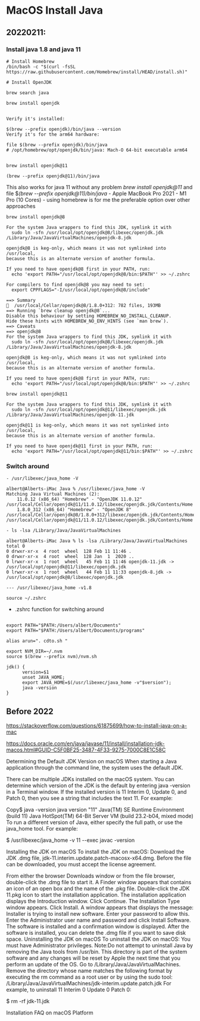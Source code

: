
# MacOS Install Java
## 20220211:

### Install java 1.8 and java 11

```
# Install Homebrew
/bin/bash -c "$(curl -fsSL https://raw.githubusercontent.com/Homebrew/install/HEAD/install.sh)"

# Install OpenJDK

brew search java

brew install openjdk


Verify it's installed:

$(brew --prefix openjdk)/bin/java --version
Verify it's for the arm64 hardware:

file $(brew --prefix openjdk)/bin/java     
# /opt/homebrew/opt/openjdk/bin/java: Mach-O 64-bit executable arm64


brew install openjdk@11

(brew --prefix openjdk@11)/bin/java

```

This also works for java 11 without any problem *brew install openjdk@11* and file $*(brew --prefix openjdk@11)/bin/java* - Apple MacBook Pro 2021 - M1 Pro (10 Cores) - using homebrew is for me the preferable option over other approaches 

```
brew install openjdk@8

For the system Java wrappers to find this JDK, symlink it with
  sudo ln -sfn /usr/local/opt/openjdk@8/libexec/openjdk.jdk /Library/Java/JavaVirtualMachines/openjdk-8.jdk

openjdk@8 is keg-only, which means it was not symlinked into /usr/local,
because this is an alternate version of another formula.

If you need to have openjdk@8 first in your PATH, run:
  echo 'export PATH="/usr/local/opt/openjdk@8/bin:$PATH"' >> ~/.zshrc

For compilers to find openjdk@8 you may need to set:
  export CPPFLAGS="-I/usr/local/opt/openjdk@8/include"

==> Summary
🍺  /usr/local/Cellar/openjdk@8/1.8.0+312: 782 files, 193MB
==> Running `brew cleanup openjdk@8`...
Disable this behaviour by setting HOMEBREW_NO_INSTALL_CLEANUP.
Hide these hints with HOMEBREW_NO_ENV_HINTS (see `man brew`).
==> Caveats
==> openjdk@8
For the system Java wrappers to find this JDK, symlink it with
  sudo ln -sfn /usr/local/opt/openjdk@8/libexec/openjdk.jdk /Library/Java/JavaVirtualMachines/openjdk-8.jdk

openjdk@8 is keg-only, which means it was not symlinked into /usr/local,
because this is an alternate version of another formula.

If you need to have openjdk@8 first in your PATH, run:
  echo 'export PATH="/usr/local/opt/openjdk@8/bin:$PATH"' >> ~/.zshrc
```


```
brew install openjdk@11

For the system Java wrappers to find this JDK, symlink it with
  sudo ln -sfn /usr/local/opt/openjdk@11/libexec/openjdk.jdk /Library/Java/JavaVirtualMachines/openjdk-11.jdk

openjdk@11 is keg-only, which means it was not symlinked into /usr/local,
because this is an alternate version of another formula.

If you need to have openjdk@11 first in your PATH, run:
  echo 'export PATH="/usr/local/opt/openjdk@11/bin:$PATH"' >> ~/.zshrc

```

### Switch around

```
- /usr/libexec/java_home -V

albert@Alberts-iMac Java % /usr/libexec/java_home -V
Matching Java Virtual Machines (2):
    11.0.12 (x86_64) "Homebrew" - "OpenJDK 11.0.12" /usr/local/Cellar/openjdk@11/11.0.12/libexec/openjdk.jdk/Contents/Home
    1.8.0_312 (x86_64) "Homebrew" - "OpenJDK 8" /usr/local/Cellar/openjdk@8/1.8.0+312/libexec/openjdk.jdk/Contents/Home
/usr/local/Cellar/openjdk@11/11.0.12/libexec/openjdk.jdk/Contents/Home

- ls -lsa /Library/Java/JavaVirtualMachines

albert@Alberts-iMac Java % ls -lsa /Library/Java/JavaVirtualMachines
total 0
0 drwxr-xr-x  4 root  wheel  128 Feb 11 11:46 .
0 drwxr-xr-x  4 root  wheel  128 Jan  1  2020 ..
0 lrwxr-xr-x  1 root  wheel   45 Feb 11 11:46 openjdk-11.jdk -> /usr/local/opt/openjdk@11/libexec/openjdk.jdk
0 lrwxr-xr-x  1 root  wheel   44 Feb 11 11:33 openjdk-8.jdk -> /usr/local/opt/openjdk@8/libexec/openjdk.jdk

--- /usr/libexec/java_home -v1.8

source ~/.zshrc

```

- .zshrc function for switching around

```

export PATH="$PATH:/Users/albert/Documents"
export PATH="$PATH:/Users/albert/Documents/programs"

alias arun=". cdto.sh "

export NVM_DIR=~/.nvm
source $(brew --prefix nvm)/nvm.sh

jdk() {
      version=$1
      unset JAVA_HOME;
      export JAVA_HOME=$(/usr/libexec/java_home -v"$version");
      java -version
}
```




## Before 2022

https://stackoverflow.com/questions/61875699/how-to-install-java-on-a-mac


https://docs.oracle.com/en/java/javase/11/install/installation-jdk-macos.html#GUID-C5F0BF25-3487-4F33-9275-7000C8E1C58C



Determining the Default JDK Version on macOS
When starting a Java application through the command line, the system uses the default JDK.

There can be multiple JDKs installed on the macOS system.
You can determine which version of the JDK is the default by entering java -version in a Terminal window. If the installed version is 11 Interim 0, Update 0, and Patch 0, then you see a string that includes the text 11. For example:

Copy$  java -version
java version "11"
Java(TM) SE Runtime Environment (build 11)
Java HotSpot(TM) 64-Bit Server VM (build 23.2-b04, mixed mode)
To run a different version of Java, either specify the full path, or use the java_home tool. For example:

$ /usr/libexec/java_home -v 11 --exec javac -version

Installing the JDK on macOS
To install the JDK on macOS:
Download the JDK .dmg file, jdk-11.interim.update.patch-macosx-x64.dmg.
Before the file can be downloaded, you must accept the license agreement.

From either the browser Downloads window or from the file browser, double-click the .dmg file to start it.
A Finder window appears that contains an icon of an open box and the name of the .pkg file.
Double-click the JDK 11.pkg icon to start the installation application.
The installation application displays the Introduction window.
Click Continue.
The Installation Type window appears.
Click Install.
A window appears that displays the message: Installer is trying to install new software. Enter your password to allow this.
Enter the Administrator user name and password and click Install Software.
The software is installed and a confirmation window is displayed.
After the software is installed, you can delete the .dmg file if you want to save disk space.
Uninstalling the JDK on macOS
To uninstall the JDK on macOS:
You must have Administrator privileges.
Note:Do not attempt to uninstall Java by removing the Java tools from /usr/bin. This directory is part of the system software and any changes will be reset by Apple the next time that you perform an update of the OS.
Go to /Library/Java/JavaVirtualMachines.
Remove the directory whose name matches the following format by executing the rm command as a root user or by using the sudo tool:
/Library/Java/JavaVirtualMachines/jdk-interim.update.patch.jdk
For example, to uninstall 11 Interim 0 Update 0 Patch 0:

$ rm -rf jdk-11.jdk

Installation FAQ on macOS Platform




